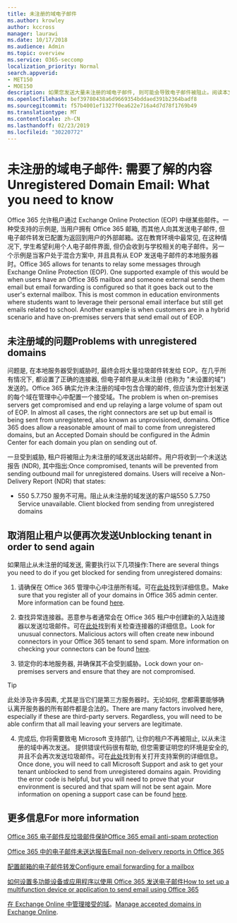 ```yaml
---
title: 未注册的域电子邮件
ms.author: krowley
author: kccross
manager: laurawi
ms.date: 10/17/2018
ms.audience: Admin
ms.topic: overview
ms.service: O365-seccomp
localization_priority: Normal
search.appverid:
- MET150
- MOE150
description: 如果您发送大量未注册的域电子邮件, 则可能会导致电子邮件被阻止。阅读本文以了解详细信息。
ms.openlocfilehash: bef39780438a6d9669354bddaed391b2364badf8
ms.sourcegitcommit: f57b4001ef1327f0ea622e716a4d7d78f1769b49
ms.translationtype: MT
ms.contentlocale: zh-CN
ms.lasthandoff: 02/23/2019
ms.locfileid: "30220772"
---
```

# <a name="unregistered-domain-email-what-you-need-to-know"></a><span data-ttu-id="f03dc-104">未注册的域电子邮件: 需要了解的内容</span><span class="sxs-lookup"><span data-stu-id="f03dc-104">Unregistered Domain Email: What you need to know</span></span>

<span data-ttu-id="f03dc-p102">Office 365 允许租户通过 Exchange Online Protection (EOP) 中继某些邮件。一种受支持的示例是, 当用户拥有 Office 365 邮箱, 而其他人向其发送电子邮件, 但电子邮件转发已配置为返回到用户的外部邮箱。这在教育环境中最常见, 在这种情况下, 学生希望利用个人电子邮件界面, 但仍会收到与学校相关的电子邮件。另一个示例是当客户处于混合方案中, 并且具有从 EOP 发送电子邮件的本地服务器时。</span><span class="sxs-lookup"><span data-stu-id="f03dc-p102">Office 365 allows for tenants to relay some messages through Exchange Online Protection (EOP). One supported example of this would be when users have an Office 365 mailbox and someone external sends them email but email forwarding is configured so that it goes back out to the user's external mailbox. This is most common in education environments where students want to leverage their personal email interface but still get emails related to school. Another example is when customers are in a hybrid scenario and have on-premises servers that send email out of EOP.</span></span>

## <a name="problems-with-unregistered-domains"></a><span data-ttu-id="f03dc-109">未注册域的问题</span><span class="sxs-lookup"><span data-stu-id="f03dc-109">Problems with unregistered domains</span></span>

<span data-ttu-id="f03dc-p103">问题是, 在本地服务器受到威胁时, 最终会将大量垃圾邮件转发给 EOP。在几乎所有情况下, 都设置了正确的连接器, 但电子邮件是从未注册 (也称为 "未设置的域") 发送的。Office 365 确实允许未注册的域中包含合理的邮件, 但应该为您计划发送的每个域在管理中心中配置一个接受域。</span><span class="sxs-lookup"><span data-stu-id="f03dc-p103">The problem is when on-premises servers get compromised and end up relaying a large volume of spam out of EOP. In almost all cases, the right connectors are set up but email is being sent from unregistered, also known as unprovisioned, domains. Office 365 does allow a reasonable amount of mail to come from unregistered domains, but an Accepted Domain should be configured in the Admin Center for each domain you plan on sending out of.</span></span>

<span data-ttu-id="f03dc-p104">一旦受到威胁, 租户将被阻止为未注册的域发送出站邮件。用户将收到一个未送达报告 (NDR), 其中指出:</span><span class="sxs-lookup"><span data-stu-id="f03dc-p104">Once compromised, tenants will be prevented from sending outbound mail for unregistered domains. Users will receive a Non-Delivery Report (NDR) that states:</span></span>

- <span data-ttu-id="f03dc-p105">550 5.7.750 服务不可用。阻止从未注册的域发送的客户端</span><span class="sxs-lookup"><span data-stu-id="f03dc-p105">550 5.7.750 Service unavailable. Client blocked from sending from unregistered domains</span></span>

## <a name="unblocking-tenant-in-order-to-send-again"></a><span data-ttu-id="f03dc-117">取消阻止租户以便再次发送</span><span class="sxs-lookup"><span data-stu-id="f03dc-117">Unblocking tenant in order to send again</span></span>

<span data-ttu-id="f03dc-118">如果阻止从未注册的域发送, 需要执行以下几项操作:</span><span class="sxs-lookup"><span data-stu-id="f03dc-118">There are several things you need to do if you get blocked for sending from unregistered domains:</span></span>

1. <span data-ttu-id="f03dc-p106">请确保在 Office 365 管理中心中注册所有域。可在[此处](https://docs.microsoft.com/en-us/exchange/mail-flow-best-practices/manage-accepted-domains/manage-accepted-domains)找到详细信息。</span><span class="sxs-lookup"><span data-stu-id="f03dc-p106">Make sure that you register all of your domains in Office 365 admin center. More information can be found [here](https://docs.microsoft.com/en-us/exchange/mail-flow-best-practices/manage-accepted-domains/manage-accepted-domains).</span></span>

2. <span data-ttu-id="f03dc-p107">查找异常连接器。恶意参与者通常会在 Office 365 租户中创建新的入站连接器以发送垃圾邮件。可在[此处](https://docs.microsoft.com/en-us/powershell/module/exchange/mail-flow/get-inboundconnector?view=exchange-ps)找到有关检查连接器的详细信息。</span><span class="sxs-lookup"><span data-stu-id="f03dc-p107">Look for unusual connectors. Malicious actors will often create new inbound connectors in your Office 365 tenant to send spam. More information on checking your connectors can be found [here](https://docs.microsoft.com/en-us/powershell/module/exchange/mail-flow/get-inboundconnector?view=exchange-ps).</span></span> 

3. <span data-ttu-id="f03dc-124">锁定你的本地服务器, 并确保其不会受到威胁。</span><span class="sxs-lookup"><span data-stu-id="f03dc-124">Lock down your on-premises servers and ensure that they are not compromised.</span></span>

> [!TIP]
> <span data-ttu-id="f03dc-p108">此处涉及许多因素, 尤其是当它们是第三方服务器时。无论如何, 您都需要能够确认离开服务器的所有邮件都是合法的。</span><span class="sxs-lookup"><span data-stu-id="f03dc-p108">There are many factors involved here, especially if these are third-party servers. Regardless, you will need to be able confirm that  all mail leaving your servers are legitimate.</span></span>

4. <span data-ttu-id="f03dc-p109">完成后, 你将需要致电 Microsoft 支持部门, 让你的租户不再被阻止, 以从未注册的域中再次发送。 提供错误代码很有帮助, 但您需要证明您的环境是安全的, 并且不会再次发送垃圾邮件。可在[此处](https://support.office.com/en-us/article/Contact-support-for-business-products-Admin-Help-32a17ca7-6fa0-4870-8a8d-e25ba4ccfd4b#ID0EAADAAA=online)找到有关打开支持案例的详细信息。</span><span class="sxs-lookup"><span data-stu-id="f03dc-p109">Once done, you will need to call Microsoft Support and ask to get your tenant unblocked to send from unregistered domains again.  Providing the error code is helpful, but you will need to prove that your environment is secured and that spam will not be sent again. More information on opening a support case can be found [here](https://support.office.com/en-us/article/Contact-support-for-business-products-Admin-Help-32a17ca7-6fa0-4870-8a8d-e25ba4ccfd4b#ID0EAADAAA=online).</span></span>
  
## <a name="for-more-information"></a><span data-ttu-id="f03dc-130">更多信息</span><span class="sxs-lookup"><span data-stu-id="f03dc-130">For more information</span></span>

[<span data-ttu-id="f03dc-131">Office 365 电子邮件反垃圾邮件保护</span><span class="sxs-lookup"><span data-stu-id="f03dc-131">Office 365 email anti-spam protection</span></span>](anti-spam-protection.md)

[<span data-ttu-id="f03dc-132">Office 365 中的电子邮件未送达报告</span><span class="sxs-lookup"><span data-stu-id="f03dc-132">Email non-delivery reports in Office 365</span></span>](https://support.office.com/article/email-non-delivery-reports-in-office-365-51daa6b9-2e35-49c4-a0c9-df85bf8533c3)

[<span data-ttu-id="f03dc-133">配置邮箱的电子邮件转发</span><span class="sxs-lookup"><span data-stu-id="f03dc-133">Configure email forwarding for a mailbox</span></span>](https://docs.microsoft.com/en-us/exchange/recipients-in-exchange-online/manage-user-mailboxes/configure-email-forwarding)

[<span data-ttu-id="f03dc-134">如何设置多功能设备或应用程序以使用 Office 365 发送电子邮件</span><span class="sxs-lookup"><span data-stu-id="f03dc-134">How to set up a multifunction device or application to send email using Office 365</span></span>](https://support.office.com/en-us/article/How-to-set-up-a-multifunction-device-or-application-to-send-email-using-Office-365-69f58e99-c550-4274-ad18-c805d654b4c4)

<span data-ttu-id="f03dc-135">[在 Exchange Online 中管理接受的域](https://docs.microsoft.com/en-us/exchange/mail-flow-best-practices/manage-accepted-domains/manage-accepted-domains)。</span><span class="sxs-lookup"><span data-stu-id="f03dc-135">[Manage accepted domains in Exchange Online](https://docs.microsoft.com/en-us/exchange/mail-flow-best-practices/manage-accepted-domains/manage-accepted-domains).</span></span>
